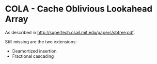 # COLA - Cache Oblivious Lookahead Array

As described in http://supertech.csail.mit.edu/papers/sbtree.pdf.

Still missing are the two extensions:
* Deamortized insertion
* Fractional cascading
